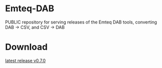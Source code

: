 # Emteq-DAB
PUBLIC repository for serving releases of the Emteq DAB tools, converting DAB -> CSV, and CSV -> DAB

# Download
[latest release v0.7.0](https://github.com/emteqlabs/emteq-DAB/releases/latest)
